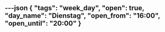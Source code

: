 ---json
{
"tags": "week_day",
  "open": true,
  "day_name": "Dienstag",
  "open_from": "16:00",
  "open_until": "20:00"
}
---

